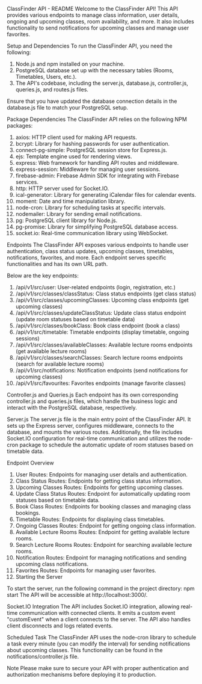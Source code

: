 ClassFinder API - README
Welcome to the ClassFinder API! This API provides various endpoints to manage class information, user details, ongoing and upcoming classes, room availability, and more. It also includes functionality to send notifications for upcoming classes and manage user favorites.

Setup and Dependencies
To run the ClassFinder API, you need the following:

1. Node.js and npm installed on your machine.
2. PostgreSQL database set up with the necessary tables (Rooms, Timetables, Users, etc.).
3. The API's codebase, including the server.js, database.js, controller.js, queries.js, and routes.js files.

Ensure that you have updated the database connection details in the database.js file to match your PostgreSQL setup.

Package Dependencies
The ClassFinder API relies on the following NPM packages:

1. axios: HTTP client used for making API requests.
2. bcrypt: Library for hashing passwords for user authentication.
3. connect-pg-simple: PostgreSQL session store for Express.js.
4. ejs: Template engine used for rendering views.
5. express: Web framework for handling API routes and middleware.
6. express-session: Middleware for managing user sessions.
7. firebase-admin: Firebase Admin SDK for integrating with Firebase services.
8. http: HTTP server used for Socket.IO.
9. ical-generator: Library for generating iCalendar files for calendar events.
10. moment: Date and time manipulation library.
11. node-cron: Library for scheduling tasks at specific intervals.
12. nodemailer: Library for sending email notifications.
13. pg: PostgreSQL client library for Node.js.
14. pg-promise: Library for simplifying PostgreSQL database access.
15. socket.io: Real-time communication library using WebSocket.

Endpoints
The ClassFinder API exposes various endpoints to handle user authentication, class status updates, upcoming classes, timetables, notifications, favorites, and more. Each endpoint serves specific functionalities and has its own URL path.

Below are the key endpoints:

1. /api/v1/src/user: User-related endpoints (login, registration, etc.)
2. /api/v1/src/classes/classStatus: Class status endpoints (get class status)
3. /api/v1/src/classes/upcomingClasses: Upcoming class endpoints (get upcoming classes)
4. /api/v1/src/classes/updateClassStatus: Update class status endpoint (update room statuses based on timetable data)
5. /api/v1/src/classes/bookClass: Book class endpoint (book a class)
6. /api/v1/src/timetable: Timetable endpoints (display timetable, ongoing sessions)
7. /api/v1/src/classes/availableClasses: Available lecture rooms endpoints (get available lecture rooms)
8. /api/v1/src/classes/searchClasses: Search lecture rooms endpoints (search for available lecture rooms)
9. /api/v1/src/notifications: Notification endpoints (send notifications for upcoming classes)
10. /api/v1/src/favourites: Favorites endpoints (manage favorite classes)

Controller.js and Queries.js
Each endpoint has its own corresponding controller.js and queries.js files, which handle the business logic and interact with the PostgreSQL database, respectively.

Server.js
The server.js file is the main entry point of the ClassFinder API. It sets up the Express server, configures middleware, connects to the database, and mounts the various routes. Additionally, the file includes Socket.IO configuration for real-time communication and utilizes the node-cron package to schedule the automatic update of room statuses based on timetable data.

Endpoint Overview
1. User Routes: Endpoints for managing user details and authentication.
2. Class Status Routes: Endpoints for getting class status information.
3. Upcoming Classes Routes: Endpoints for getting upcoming classes.
4. Update Class Status Routes: Endpoint for automatically updating room statuses based on timetable data.
5. Book Class Routes: Endpoints for booking classes and managing class bookings.
6. Timetable Routes: Endpoints for displaying class timetables.
7. Ongoing Classes Routes: Endpoint for getting ongoing class information.
8. Available Lecture Rooms Routes: Endpoint for getting available lecture rooms.
9. Search Lecture Rooms Routes: Endpoint for searching available lecture rooms.
10. Notification Routes: Endpoint for managing notifications and sending upcoming class notifications.
11. Favorites Routes: Endpoints for managing user favorites.
12. Starting the Server

To start the server, run the following command in the project directory:
npm start
The API will be accessible at http://localhost:3000/.

Socket.IO Integration
The API includes Socket.IO integration, allowing real-time communication with connected clients. It emits a custom event "customEvent" when a client connects to the server. The API also handles client disconnects and logs related events.

Scheduled Task
The ClassFinder API uses the node-cron library to schedule a task every minute (you can modify the interval) for sending notifications about upcoming classes. This functionality can be found in the notifications/controller.js file.

Note
Please make sure to secure your API with proper authentication and authorization mechanisms before deploying it to production.
